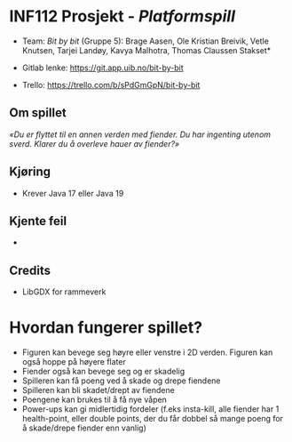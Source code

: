 # INF112 Prosjekt - *Platformspill*

* Team: *Bit by bit* (Gruppe 5): Brage Aasen, Ole Kristian Breivik, Vetle Knutsen, Tarjei Landøy, Kavya Malhotra, Thomas Claussen Stakset*

* Gitlab lenke: https://git.app.uib.no/bit-by-bit
* Trello: https://trello.com/b/sPdGmGpN/bit-by-bit

## Om spillet
*«Du er flyttet til en annen verden med fiender. Du har ingenting utenom sverd. Klarer du å overleve hauer av fiender?»*

## Kjøring
* Krever Java 17 eller Java 19

## Kjente feil
* 

## Credits
* LibGDX for rammeverk

# Hvordan fungerer spillet?
* Figuren kan bevege seg høyre eller venstre i 2D verden. Figuren kan også hoppe på høyere flater
* Fiender også kan bevege seg og er skadelig
* Spilleren kan få poeng ved å skade og drepe fiendene
* Spilleren kan bli skadet/drept av fiendene
* Poengene kan brukes til å få nye våpen
* Power-ups kan gi midlertidig fordeler (f.eks insta-kill, alle fiender har 1 health-point, eller double points, der du får dobbel så mange poeng for å skade/drepe fiender enn vanlig)